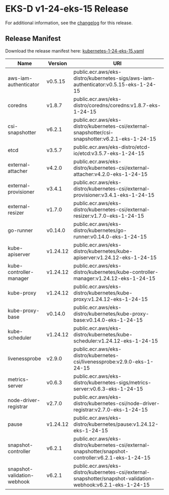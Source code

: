 # EKS-D v1-24-eks-15 Release

For additional information, see the [changelog](CHANGELOG-v1-24-eks-15.md) for this release.

## Release Manifest

Download the release manifest here: [kubernetes-1-24-eks-15.yaml](https://distro.eks.amazonaws.com/kubernetes-1-24/kubernetes-1-24-eks-15.yaml)

| Name | Version | URI |
|------|---------|-----|
| aws-iam-authenticator | v0.5.15 | public.ecr.aws/eks-distro/kubernetes-sigs/aws-iam-authenticator:v0.5.15-eks-1-24-15 |
| coredns | v1.8.7 | public.ecr.aws/eks-distro/coredns/coredns:v1.8.7-eks-1-24-15 |
| csi-snapshotter | v6.2.1 | public.ecr.aws/eks-distro/kubernetes-csi/external-snapshotter/csi-snapshotter:v6.2.1-eks-1-24-15 |
| etcd | v3.5.7 | public.ecr.aws/eks-distro/etcd-io/etcd:v3.5.7-eks-1-24-15 |
| external-attacher | v4.2.0 | public.ecr.aws/eks-distro/kubernetes-csi/external-attacher:v4.2.0-eks-1-24-15 |
| external-provisioner | v3.4.1 | public.ecr.aws/eks-distro/kubernetes-csi/external-provisioner:v3.4.1-eks-1-24-15 |
| external-resizer | v1.7.0 | public.ecr.aws/eks-distro/kubernetes-csi/external-resizer:v1.7.0-eks-1-24-15 |
| go-runner | v0.14.0 | public.ecr.aws/eks-distro/kubernetes/go-runner:v0.14.0-eks-1-24-15 |
| kube-apiserver | v1.24.12 | public.ecr.aws/eks-distro/kubernetes/kube-apiserver:v1.24.12-eks-1-24-15 |
| kube-controller-manager | v1.24.12 | public.ecr.aws/eks-distro/kubernetes/kube-controller-manager:v1.24.12-eks-1-24-15 |
| kube-proxy | v1.24.12 | public.ecr.aws/eks-distro/kubernetes/kube-proxy:v1.24.12-eks-1-24-15 |
| kube-proxy-base | v0.14.0 | public.ecr.aws/eks-distro/kubernetes/kube-proxy-base:v0.14.0-eks-1-24-15 |
| kube-scheduler | v1.24.12 | public.ecr.aws/eks-distro/kubernetes/kube-scheduler:v1.24.12-eks-1-24-15 |
| livenessprobe | v2.9.0 | public.ecr.aws/eks-distro/kubernetes-csi/livenessprobe:v2.9.0-eks-1-24-15 |
| metrics-server | v0.6.3 | public.ecr.aws/eks-distro/kubernetes-sigs/metrics-server:v0.6.3-eks-1-24-15 |
| node-driver-registrar | v2.7.0 | public.ecr.aws/eks-distro/kubernetes-csi/node-driver-registrar:v2.7.0-eks-1-24-15 |
| pause | v1.24.12 | public.ecr.aws/eks-distro/kubernetes/pause:v1.24.12-eks-1-24-15 |
| snapshot-controller | v6.2.1 | public.ecr.aws/eks-distro/kubernetes-csi/external-snapshotter/snapshot-controller:v6.2.1-eks-1-24-15 |
| snapshot-validation-webhook | v6.2.1 | public.ecr.aws/eks-distro/kubernetes-csi/external-snapshotter/snapshot-validation-webhook:v6.2.1-eks-1-24-15 |
